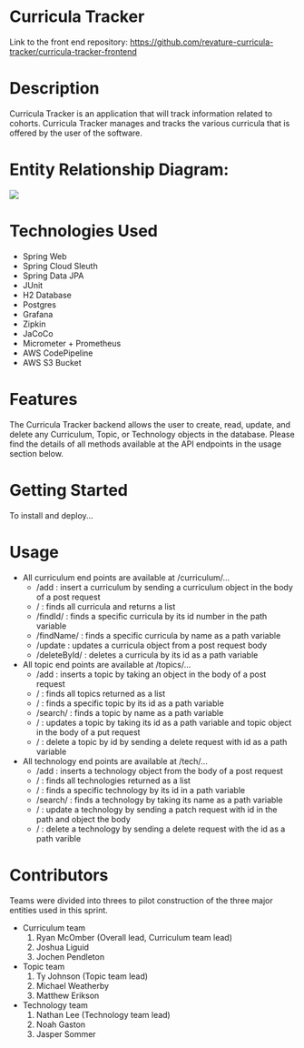 # Curricula Tracker
Link to the front end repository: https://github.com/revature-curricula-tracker/curricula-tracker-frontend

# Description
Curricula Tracker is an application that will track information related to cohorts. Curricula Tracker manages and tracks the various curricula that is offered by the user of the software.

# Entity Relationship Diagram:
[<img src="https://i.imgur.com/18ejP3q.jpg">](https://drawsql.app/p3-backend/diagrams/p3-backend/)

# Technologies Used

* Spring Web
* Spring Cloud Sleuth
* Spring Data JPA
* JUnit
* H2 Database
* Postgres
* Grafana
* Zipkin
* JaCoCo
* Micrometer + Prometheus
* AWS CodePipeline
* AWS S3 Bucket

# Features

The Curricula Tracker backend allows the user to create, read, update, and delete any Curriculum, Topic, or Technology objects in the database.  Please find the details of all methods available at the API endpoints in the usage section below.

# Getting Started

To install and deploy...

# Usage

* All curriculum end points are available at /curriculum/...
  - /add : insert a curriculum by sending a curriculum object in the body of a post request
  - / : finds all curricula and returns a list
  - /findId/<id> : finds a specific curricula by its id number in the path variable
  - /findName/<name> : finds a specific curricula by name as a path variable
  - /update : updates a curricula object from a post request body
  - /deleteById/<id> : deletes a curricula by its id as a path variable
* All topic end points are available at /topics/...
  - /add : inserts a topic by taking an object in the body of a post request
  - / : finds all topics returned as a list
  - /<id> : finds a specific topic by its id as a path variable
  - /search/<name> : finds a topic by name as a path variable
  - /<id> : updates a topic by taking its id as a path variable and topic object in the body of a put request
  - /<id> : delete a topic by id by sending a delete request with id as a path variable
* All technology end points are available at /tech/...
  - /add : inserts a technology object from the body of a post request
  - / : finds all technologies returned as a list
  - /<id> : finds a specific technology by its id in a path variable
  - /search/<name> : finds a technology by taking its name as a path variable
  - /<id> : update a technology by sending a patch request with id in the path and object the body
  - /<id> : delete a technology by sending a delete request with the id as a path varible

# Contributors
Teams were divided into threes to pilot construction of the three major entities used in this sprint.

* Curriculum team
  1. Ryan McOmber (Overall lead, Curriculum team lead)
  2. Joshua Liguid 
  3. Jochen Pendleton
* Topic team
  1. Ty Johnson (Topic team lead)
  2. Michael Weatherby
  3. Matthew Erikson
* Technology team
  1. Nathan Lee (Technology team lead)
  2. Noah Gaston
  3. Jasper Sommer

